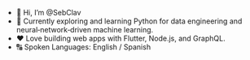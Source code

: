 - 👋 Hi, I’m @SebClav
- 🔭 Currently exploring and learning Python for data engineering and neural‑network‑driven machine learning.
- ♥️ Love building web apps with Flutter, Node.js, and GraphQL.
- 🔠 Spoken Languages: English / Spanish


<!---
SebClav/SebClav is a ✨ special ✨ repository because its `README.md` (this file) appears on your GitHub profile.
You can click the Preview link to take a look at your changes.
--->
